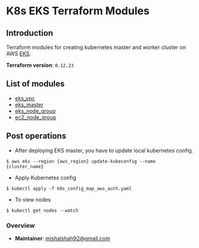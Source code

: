 # K8s EKS Terraform Modules

## Introduction

Terraform modules for creating kubernetes master and worker cluster on AWS [EKS](https://aws.amazon.com/eks/).

**Terraform version**: `0.12.23`

## List of modules

- [eks_vpc](terraform/eks_vpc)
- [eks_master](terraform/eks_master)
- [eks_node_group](terraform/eks_node_group)
- [ec2_node_group](terraform/ec2_node_group)

## Post operations

- After deploying EKS master, you have to update local kubernetes config. 

```shell script
$ aws eks --region {aws_region} update-kubeconfig --name {cluster_name}
```

-  Apply Kubernetes config

```shell script
$ kubectl apply -f k8s_config_map_aws_auth.yaml
```

-  To view nodes

```shell script
$ kubectl get nodes --watch
```
    
### Overview

- **Maintainer**: mishalshah92@gmail.com